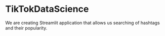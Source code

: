 # TikTokDataScience

We are creating Streamlit application that allows us searching of hashtags and their popularity.
